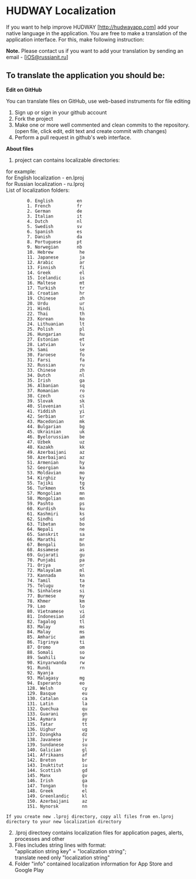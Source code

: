 HUDWAY Localization
===

If you want to help improve HUDWAY [http://hudwayapp.com] add your native language in the application. 
You are free to make a translation of the application interface. 
For this, make following instruction:

**Note.** Please contact us if you want to add your translation by sending an email - [iOS@russianit.ru]

To translate the application you should be:
---

**Edit on GitHub** 

You can translate files on GitHub, use web-based instruments for file editing 
 1. Sign up or sign in your github account
 2. Fork the project
 3. Make one or more well commented and clean commits to the repository.(open file, click edit, edit text and create commit with changes)
 4. Perform a pull request in github's web interface.

**About files**

 1. project can contains localizable directories:

 for example:<br>
   for English localization - en.lproj<br>
   for Russian localization - ru.lproj<br>
   List of localization folders:<br>
```
		0. English         en
		1. French          fr
		2. German          de
		3. Italian         it
		4. Dutch           nl
		5. Swedish         sv
		6. Spanish         es
		7. Danish          da
		8. Portuguese      pt
		9. Norwegian       nb
		10. Hebrew          he
		11. Japanese        ja
		12. Arabic          ar
		13. Finnish         fi
		14. Greek           el
		15. Icelandic       is
		16. Maltese         mt
		17. Turkish         tr
		18. Croatian        hr
		19. Chinese         zh
		20. Urdu            ur
		21. Hindi           hi
		22. Thai            th
		23. Korean          ko
		24. Lithuanian      lt
		25. Polish          pl
		26. Hungarian       hu
		27. Estonian        et
		28. Latvian         lv
		29. Sami            se
		30. Faroese         fo
		31. Farsi           fa
		32. Russian         ru
		33. Chinese         zh
		34. Dutch           nl
		35. Irish           ga
		36. Albanian        sq
		37. Romanian        ro
		38. Czech           cs
		39. Slovak          sk
		40. Slovenian       sl
		41. Yiddish         yi
		42. Serbian         sr
		43. Macedonian      mk
		44. Bulgarian       bg
		45. Ukrainian       uk
		46. Byelorussian    be
		47. Uzbek           uz
		48. Kazakh          kk
		49. Azerbaijani     az
		50. Azerbaijani     az
		51. Armenian        hy
		52. Georgian        ka
		53. Moldavian       mo
		54. Kirghiz         ky
		55. Tajiki          tg
		56. Turkmen         tk
		57. Mongolian       mn
		58. Mongolian       mn
		59. Pashto          ps
		60. Kurdish         ku
		61. Kashmiri        ks
		62. Sindhi          sd
		63. Tibetan         bo
		64. Nepali          ne
		65. Sanskrit        sa
		66. Marathi         mr
		67. Bengali         bn
		68. Assamese        as
		69. Gujarati        gu
		70. Punjabi         pa
		71. Oriya           or
		72. Malayalam       ml
		73. Kannada         kn
		74. Tamil           ta
		75. Telugu          te
		76. Sinhalese       si
		77. Burmese         my
		78. Khmer           km
		79. Lao             lo
		80. Vietnamese      vi
		81. Indonesian      id
		82. Tagalog         tl
		83. Malay           ms
		84. Malay           ms
		85. Amharic         am
		86. Tigrinya        ti
		87. Oromo           om
		88. Somali          so
		89. Swahili         sw
		90. Kinyarwanda     rw
		91. Rundi           rn
		92. Nyanja            
		93. Malagasy        mg
		94. Esperanto       eo
		128. Welsh           cy
		129. Basque          eu
		130. Catalan         ca
		131. Latin           la
		132. Quechua         qu
		133. Guarani         gn
		134. Aymara          ay
		135. Tatar           tt
		136. Uighur          ug
		137. Dzongkha        dz
		138. Javanese        jv
		139. Sundanese       su
		140. Galician        gl
		141. Afrikaans       af
		142. Breton          br
		143. Inuktitut       iu
		144. Scottish        gd
		145. Manx            gv
		146. Irish           ga
		147. Tongan          to
		148. Greek           el
		149. Greenlandic     kl
		150. Azerbaijani     az
		151. Nynorsk         nn
 ```
 	If you create new .lproj directory, copy all files from en.lproj directory to your new localization directory

 2. .lproj directoey contains localization files for application pages, alerts, processes and other
 3. Files includes string lines with format:<br>
	"application string key" = "localization string";<br>
	translate need only "localization string"
 4. Folder "info" contained localization information for App Store and Google Play

